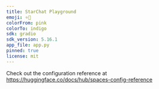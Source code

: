 ```yaml
---
title: StarChat Playground
emoji: ⭐️💬
colorFrom: pink
colorTo: indigo
sdk: gradio
sdk_version: 5.16.1
app_file: app.py
pinned: true
license: mit
---
```


Check out the configuration reference at https://huggingface.co/docs/hub/spaces-config-reference